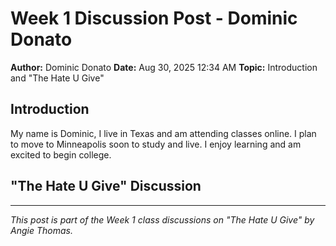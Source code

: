 # Week 1 Discussion Post - Dominic Donato

**Author:** Dominic Donato
**Date:** Aug 30, 2025 12:34 AM
**Topic:** Introduction and "The Hate U Give"

## Introduction

My name is Dominic, I live in Texas and am attending classes online. I plan to move to Minneapolis soon to study and live. I enjoy learning and am excited to begin college.

## "The Hate U Give" Discussion




---

*This post is part of the Week 1 class discussions on "The Hate U Give" by Angie Thomas.*
